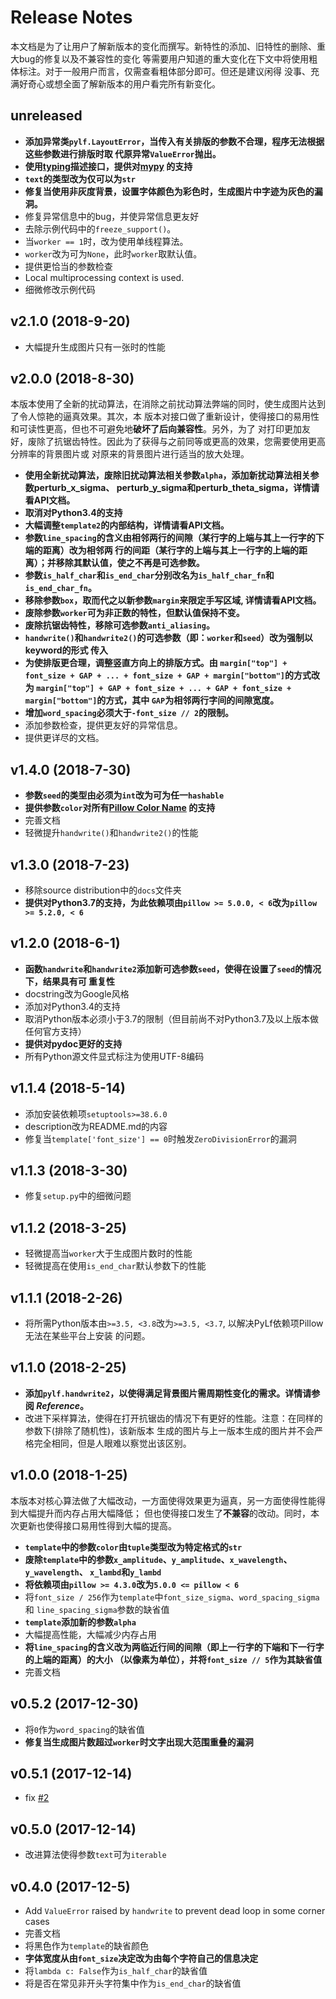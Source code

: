 # Release Notes
本文档是为了让用户了解新版本的变化而撰写。新特性的添加、旧特性的删除、重大bug的修复以及不兼容性的变化
等需要用户知道的重大变化在下文中将使用粗体标注。对于一般用户而言，仅需查看粗体部分即可。但还是建议闲得
没事、充满好奇心或想全面了解新版本的用户看完所有新变化。


## unreleased
* __添加异常类`pylf.LayoutError`，当传入有关排版的参数不合理，程序无法根据这些参数进行排版时取
代原异常`ValueError`抛出。__
* __使用[typing](https://docs.python.org/3/library/typing.html)描述接口，提供对[mypy](https://github.com/python/mypy)
的支持__
* __`text`的类型改为仅可以为`str`__
* __修复当使用非灰度背景，设置字体颜色为彩色时，生成图片中字迹为灰色的漏洞。__
* 修复异常信息中的bug，并使异常信息更友好
* 去除示例代码中的`freeze_support()`。
* 当`worker == 1`时，改为使用单线程算法。
* `worker`改为可为`None`，此时`worker`取默认值。
* 提供更恰当的参数检查
* Local multiprocessing context is used.
* 细微修改示例代码


## v2.1.0 (2018-9-20)
* 大幅提升生成图片只有一张时的性能


## v2.0.0 (2018-8-30)
本版本使用了全新的扰动算法，在消除之前扰动算法弊端的同时，使生成图片达到了令人惊艳的逼真效果。其次，本
版本对接口做了重新设计，使得接口的易用性和可读性更高，但也不可避免地**破坏了后向兼容性**。另外，为了
对打印更加友好，废除了抗锯齿特性。因此为了获得与之前同等或更高的效果，您需要使用更高分辨率的背景图片或
对原来的背景图片进行适当的放大处理。
* __使用全新扰动算法，废除旧扰动算法相关参数`alpha`，添加新扰动算法相关参数perturb_x_sigma、
perturb_y_sigma和perturb_theta_sigma，详情请看API文档。__
* __取消对Python3.4的支持__
* __大幅调整`template2`的内部结构，详情请看API文档。__
* __参数`line_spacing`的含义由相邻两行的间隙（某行字的上端与其上一行字的下端的距离）改为相邻两
行的间距（某行字的上端与其上一行字的上端的距离）；并移除其默认值，使之不再是可选参数。__
* __参数`is_half_char`和`is_end_char`分别改名为`is_half_char_fn`和`is_end_char_fn`。__
* __移除参数`box`，取而代之以新参数`margin`来限定手写区域, 详情请看API文档。__
* __废除参数`worker`可为非正数的特性，但默认值保持不变。__
* __废除抗锯齿特性，移除可选参数`anti_aliasing`。__
* __`handwrite()`和`handwrite2()`的可选参数（即：`worker`和`seed`）改为强制以keyword的形式
传入__
* __为使排版更合理，调整竖直方向上的排版方式。由
`margin["top"] + font_size + GAP + ... + font_size + GAP + margin["bottom"]`的方式改为
`margin["top"] + GAP + font_size + ... + GAP + font_size + margin["bottom"]`的方式，其中
`GAP`为相邻两行字间的间隙宽度。__
* __增加`word_spacing`必须大于`-font_size // 2`的限制。__
* 添加参数检查，提供更友好的异常信息。
* 提供更详尽的文档。


## v1.4.0 (2018-7-30)
* __参数`seed`的类型由必须为`int`改为可为任一`hashable`__
* __提供参数`color`对所有[Pillow Color Name](https://pillow.readthedocs.io/en/5.2.x/reference/ImageColor.html#color-names)
的支持__
* 完善文档
* 轻微提升`handwrite()`和`handwrite2()`的性能


## v1.3.0 (2018-7-23)
* 移除source distribution中的`docs`文件夹
* __提供对Python3.7的支持，为此依赖项由`pillow >= 5.0.0, < 6`改为`pillow >= 5.2.0, < 6`__


## v1.2.0 (2018-6-1)
* __函数`handwrite`和`handwrite2`添加新可选参数`seed`，使得在设置了`seed`的情况下，结果具有可
重复性__
* docstring改为Google风格
* 添加对Python3.4的支持
* 取消Python版本必须小于3.7的限制（但目前尚不对Python3.7及以上版本做任何官方支持）
* __提供对pydoc更好的支持__
* 所有Python源文件显式标注为使用UTF-8编码


## v1.1.4 (2018-5-14)
* 添加安装依赖项`setuptools>=38.6.0`
* description改为README.md的内容
* 修复当`template['font_size'] == 0`时触发`ZeroDivisionError`的漏洞


## v1.1.3 (2018-3-30)
* 修复`setup.py`中的细微问题


## v1.1.2 (2018-3-25)
* 轻微提高当`worker`大于生成图片数时的性能
* 轻微提高在使用`is_end_char`默认参数下的性能


## v1.1.1 (2018-2-26)
* 将所需Python版本由`>=3.5, <3.8`改为`>=3.5, <3.7`, 以解决PyLf依赖项Pillow无法在某些平台上安装
的问题。


## v1.1.0 (2018-2-25)
* __添加`pylf.handwrite2`，以使得满足背景图片需周期性变化的需求。详情请参阅 _Reference_。__
* 改进下采样算法，使得在打开抗锯齿的情况下有更好的性能。注意：在同样的参数下(排除了随机性)，该新版本
生成的图片与上一版本生成的图片并不会严格完全相同，但是人眼难以察觉出该区别。


## v1.0.0 (2018-1-25)
本版本对核心算法做了大幅改动，一方面使得效果更为逼真，另一方面使得性能得到大幅提升而内存占用大幅降低；
但也使得接口发生了**不兼容**的改动。同时，本次更新也使得接口易用性得到大幅的提高。
* __`template`中的参数`color`由`tuple`类型改为特定格式的`str`__
* __废除`template`中的参数`x_amplitude`、`y_amplitude`、`x_wavelength`、`y_wavelength`、
`x_lambd`和`y_lambd`__
* __将依赖项由`pillow >= 4.3.0`改为`5.0.0 <= pillow < 6`__
* 将`font_size / 256`作为`template`中`font_size_sigma`、`word_spacing_sigma`和
`line_spacing_sigma`参数的缺省值
* __`template`添加新的参数`alpha`__
* 大幅提高性能，大幅减少内存占用
* __将`line_spacing`的含义改为两临近行间的间隙（即上一行字的下端和下一行字的上端的距离）的大小
（以像素为单位），并将`font_size // 5`作为其缺省值__
* 完善文档


## v0.5.2 (2017-12-30)
* 将`0`作为`word_spacing`的缺省值
* __修复当生成图片数超过`worker`时文字出现大范围重叠的漏洞__


## v0.5.1 (2017-12-14)
* fix [#2](https://github.com/Gsllchb/PyLf/issues/2)


## v0.5.0 (2017-12-14)
* 改进算法使得参数`text`可为`iterable`


## v0.4.0 (2017-12-5)
* Add `ValueError` raised by `handwrite` to prevent dead loop in some corner cases
* 完善文档
* 将黑色作为`template`的缺省颜色
* __字体宽度从由`font_size`决定改为由每个字符自己的信息决定__
* 将`lambda c: False`作为`is_half_char`的缺省值
* 将是否在常见非开头字符集中作为`is_end_char`的缺省值

